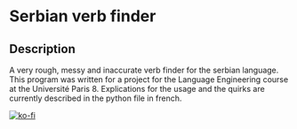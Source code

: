 # Serbian verb finder

## Description

A very rough, messy and inaccurate verb finder for the serbian language. This program was written for a project for the Language Engineering course at the Université Paris 8. Explications for the usage and the quirks are currently described in the python file in french.
 
 [![ko-fi](https://ko-fi.com/img/githubbutton_sm.svg)](https://ko-fi.com/D1D86FPMA)
